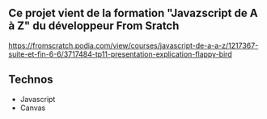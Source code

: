 ## Ce projet vient de la formation "Javazscript de A à Z" du développeur From Sratch

https://fromscratch.podia.com/view/courses/javascript-de-a-a-z/1217367-suite-et-fin-6-6/3717484-tp11-presentation-explication-flappy-bird

## Technos

- Javascript
- Canvas
